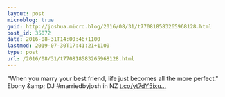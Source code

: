 ```yaml
---
layout: post
microblog: true
guid: http://joshua.micro.blog/2016/08/31/t770818583265968128.html
post_id: 35072
date: 2016-08-31T14:00:46+1100
lastmod: 2019-07-30T17:41:21+1100
type: post
url: /2016/08/31/t770818583265968128.html
---
```

"When you marry your best friend, life just becomes all the more perfect." Ebony &amp;amp; DJ #marriedbyjosh in NZ [t.co/yt7dY5ixu...](https://t.co/yt7dY5ixuc)
